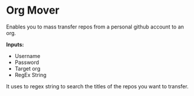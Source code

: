 # Org Mover

Enables you to mass transfer repos from a personal github account to an org.

__Inputs:__
* Username
* Password
* Target org
* RegEx String

It uses to regex string to search the titles of the repos you want to transfer.